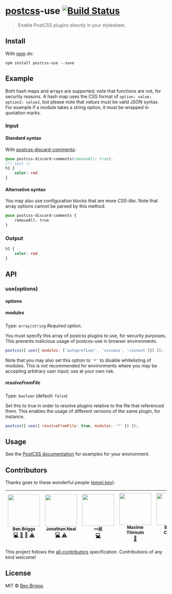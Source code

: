 # [postcss][postcss]-use [![Build Status](https://travis-ci.org/postcss/postcss-use.svg?branch=master)][ci]

> Enable PostCSS plugins directly in your stylesheet.

## Install

With [npm](https://npmjs.org/package/postcss-use) do:

```
npm install postcss-use --save
```

## Example

Both hash maps and arrays are supported; note that functions are not, for
security reasons. A hash map uses the CSS format of
`option: value; option2: value2`, but please note that *values* must be valid
JSON syntax. For example if a module takes a string option, it must be wrapped
in quotation marks.

### Input

#### Standard syntax

With [postcss-discard-comments]:

```css
@use postcss-discard-comments(removeAll: true);
/*! test */
h1 {
    color: red
}
```

#### Alternative syntax

You may also use configuration blocks that are more *CSS-like*. Note that array
options cannot be parsed by this method.

```css
@use postcss-discard-comments {
    removeAll: true
}
```

### Output

```css
h1 {
    color: red
}
```

## API

### use(options)

#### options

##### modules

Type: `array|string`
*Required option*.

You must specify this array of postcss plugins to use, for security purposes.
This prevents malicious usage of postcss-use in browser environments.

```js
postcss([ use({ modules: ['autoprefixer', 'cssnano', 'cssnext']}) ]);
```

Note that you may also set this option to `'*'` to disable whitelisting of
modules. This is not recommended for environments where you may be accepting
arbitrary user input; use at your own risk.

##### resolveFromFile

Type: `boolean` (default: `false`)

Set this to true in order to resolve plugins relative to the file that
referenced them. This enables the usage of different versions of the same
plugin, for instance.

```js
postcss([ use({ resolveFromFile: true, modules: '*' }) ]);
```

## Usage

See the [PostCSS documentation](https://github.com/postcss/postcss#usage) for
examples for your environment.

## Contributors

Thanks goes to these wonderful people ([emoji key](https://github.com/kentcdodds/all-contributors#emoji-key)):

<!-- ALL-CONTRIBUTORS-LIST:START - Do not remove or modify this section -->
| [<img src="https://avatars.githubusercontent.com/u/1282980?v=3" width="100px;"/><br /><sub>Ben Briggs</sub>](http://beneb.info)<br />[💻](https://github.com/postcss/postcss-use/commits?author=ben-eb) [📖](https://github.com/postcss/postcss-use/commits?author=ben-eb) 👀 [⚠️](https://github.com/postcss/postcss-use/commits?author=ben-eb) | [<img src="https://avatars.githubusercontent.com/u/188426?v=3" width="100px;"/><br /><sub>Jonathan Neal</sub>](//jonathantneal.com)<br />[💻](https://github.com/postcss/postcss-use/commits?author=jonathantneal) [⚠️](https://github.com/postcss/postcss-use/commits?author=jonathantneal) | [<img src="https://avatars.githubusercontent.com/u/2784308?v=3" width="100px;"/><br /><sub>一丝</sub>](www.iyunlu.com/view)<br />[💻](https://github.com/postcss/postcss-use/commits?author=yisibl) | [<img src="https://avatars.githubusercontent.com/u/157534?v=3" width="100px;"/><br /><sub>Maxime Thirouin</sub>](https://moox.io/)<br />[📖](https://github.com/postcss/postcss-use/commits?author=MoOx) | [<img src="https://avatars.githubusercontent.com/u/5635476?v=3" width="100px;"/><br /><sub>Bogdan Chadkin</sub>](https://github.com/TrySound)<br />[📖](https://github.com/postcss/postcss-use/commits?author=TrySound) 👀 | [<img src="https://avatars.githubusercontent.com/u/48200?v=3" width="100px;"/><br /><sub>Espen Hovlandsdal</sub>](https://espen.codes/)<br />[💻](https://github.com/postcss/postcss-use/commits?author=rexxars) [⚠️](https://github.com/postcss/postcss-use/commits?author=rexxars) | [<img src="https://avatars.githubusercontent.com/u/19343?v=3" width="100px;"/><br /><sub>Andrey Sitnik</sub>](http://sitnik.ru)<br />👀 |
| :---: | :---: | :---: | :---: | :---: | :---: | :---: |
<!-- ALL-CONTRIBUTORS-LIST:END -->

This project follows the [all-contributors] specification. Contributions of
any kind welcome!

## License

MIT © [Ben Briggs](http://beneb.info)


[all-contributors]: https://github.com/kentcdodds/all-contributors
[ci]:      https://travis-ci.org/postcss/postcss-use
[postcss]: https://github.com/postcss/postcss
[postcss-discard-comments]: https://github.com/ben-eb/postcss-discard-comments

